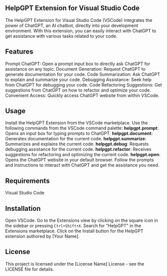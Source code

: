 ## HelpGPT Extension for Visual Studio Code

The HelpGPT Extension for Visual Studio Code (VSCode) integrates the power of ChatGPT, an AI chatbot, directly into your development environment. With this extension, you can easily interact with ChatGPT to get assistance with various tasks related to your code.

## Features

Prompt ChatGPT: Open a prompt input box to directly ask ChatGPT for assistance on any topic.
Document Generation: Request ChatGPT to generate documentation for your code.
Code Summarization: Ask ChatGPT to explain and summarize your code.
Debugging Assistance: Seek help from ChatGPT for debugging your code.
Code Refactoring Suggestions: Get suggestions from ChatGPT on how to refactor and optimize your code.
Convenient Access: Quickly access ChatGPT website from within VSCode.

## Usage

Install the HelpGPT Extension from the VSCode marketplace.
Use the following commands from the VSCode command palette:
**helpgpt.prompt**: Opens an input box for typing prompts to ChatGPT.
**helpgpt.document**: Generates documentation for the current code.
**helpgpt.summarize**: Summarizes and explains the current code.
**helpgpt.debug**: Requests debugging assistance for the current code.
**helpgpt.refactor**: Receives suggestions for refactoring and optimizing the current code.
**helpgpt.open**: Opens the ChatGPT website in your default browser.
Follow the prompts and instructions to interact with ChatGPT and get the assistance you need.

## Requirements

Visual Studio Code

## Installation

Open VSCode.
Go to the Extensions view by clicking on the square icon in the sidebar or pressing `Ctrl+Shift+X`.
Search for "HelpGPT" in the Extensions marketplace.
Click on the Install button for the HelpGPT extension authored by [Your Name].

## License

This project is licensed under the [License Name] License - see the LICENSE file for details.